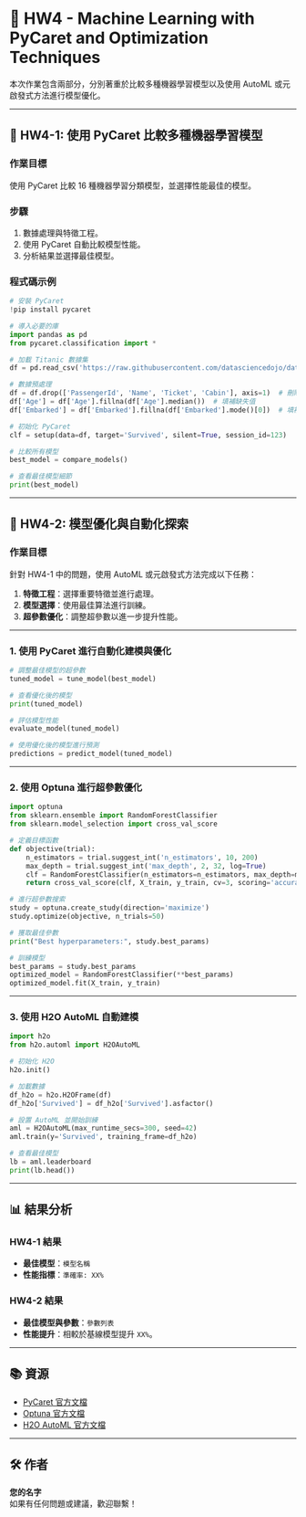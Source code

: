 
# 📝 HW4 - Machine Learning with PyCaret and Optimization Techniques

本次作業包含兩部分，分別著重於比較多種機器學習模型以及使用 AutoML 或元啟發式方法進行模型優化。

---

## 📌 HW4-1: 使用 PyCaret 比較多種機器學習模型

### **作業目標**
使用 PyCaret 比較 16 種機器學習分類模型，並選擇性能最佳的模型。

### **步驟**
1. 數據處理與特徵工程。
2. 使用 PyCaret 自動比較模型性能。
3. 分析結果並選擇最佳模型。

### **程式碼示例**

```python
# 安裝 PyCaret
!pip install pycaret

# 導入必要的庫
import pandas as pd
from pycaret.classification import *

# 加載 Titanic 數據集
df = pd.read_csv('https://raw.githubusercontent.com/datasciencedojo/datasets/master/titanic.csv')

# 數據預處理
df = df.drop(['PassengerId', 'Name', 'Ticket', 'Cabin'], axis=1)  # 刪除無關欄位
df['Age'] = df['Age'].fillna(df['Age'].median())  # 填補缺失值
df['Embarked'] = df['Embarked'].fillna(df['Embarked'].mode()[0])  # 填補缺失值

# 初始化 PyCaret
clf = setup(data=df, target='Survived', silent=True, session_id=123)

# 比較所有模型
best_model = compare_models()

# 查看最佳模型細節
print(best_model)
```

---

## 📌 HW4-2: 模型優化與自動化探索

### **作業目標**
針對 HW4-1 中的問題，使用 AutoML 或元啟發式方法完成以下任務：
1. **特徵工程**：選擇重要特徵並進行處理。
2. **模型選擇**：使用最佳算法進行訓練。
3. **超參數優化**：調整超參數以進一步提升性能。

---

### **1. 使用 PyCaret 進行自動化建模與優化**

```python
# 調整最佳模型的超參數
tuned_model = tune_model(best_model)

# 查看優化後的模型
print(tuned_model)

# 評估模型性能
evaluate_model(tuned_model)

# 使用優化後的模型進行預測
predictions = predict_model(tuned_model)
```

---

### **2. 使用 Optuna 進行超參數優化**

```python
import optuna
from sklearn.ensemble import RandomForestClassifier
from sklearn.model_selection import cross_val_score

# 定義目標函數
def objective(trial):
    n_estimators = trial.suggest_int('n_estimators', 10, 200)
    max_depth = trial.suggest_int('max_depth', 2, 32, log=True)
    clf = RandomForestClassifier(n_estimators=n_estimators, max_depth=max_depth, random_state=42)
    return cross_val_score(clf, X_train, y_train, cv=3, scoring='accuracy').mean()

# 進行超參數搜索
study = optuna.create_study(direction='maximize')
study.optimize(objective, n_trials=50)

# 獲取最佳參數
print("Best hyperparameters:", study.best_params)

# 訓練模型
best_params = study.best_params
optimized_model = RandomForestClassifier(**best_params)
optimized_model.fit(X_train, y_train)
```

---

### **3. 使用 H2O AutoML 自動建模**

```python
import h2o
from h2o.automl import H2OAutoML

# 初始化 H2O
h2o.init()

# 加載數據
df_h2o = h2o.H2OFrame(df)
df_h2o['Survived'] = df_h2o['Survived'].asfactor()

# 設置 AutoML 並開始訓練
aml = H2OAutoML(max_runtime_secs=300, seed=42)
aml.train(y='Survived', training_frame=df_h2o)

# 查看最佳模型
lb = aml.leaderboard
print(lb.head())
```

---

## 📊 結果分析

### HW4-1 結果
- **最佳模型**：`模型名稱`
- **性能指標**：`準確率: XX%`

### HW4-2 結果
- **最佳模型與參數**：`參數列表`
- **性能提升**：相較於基線模型提升 `XX%`。

---

## 📚 資源

- [PyCaret 官方文檔](https://pycaret.org/)
- [Optuna 官方文檔](https://optuna.org/)
- [H2O AutoML 官方文檔](https://docs.h2o.ai/h2o/latest-stable/h2o-docs/automl.html)

---

## 🛠️ 作者

**您的名字**  
如果有任何問題或建議，歡迎聯繫！

